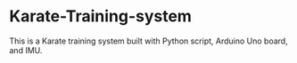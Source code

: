 # Karate-Training-system
This is a Karate training system built with Python script, Arduino Uno board, and IMU.
